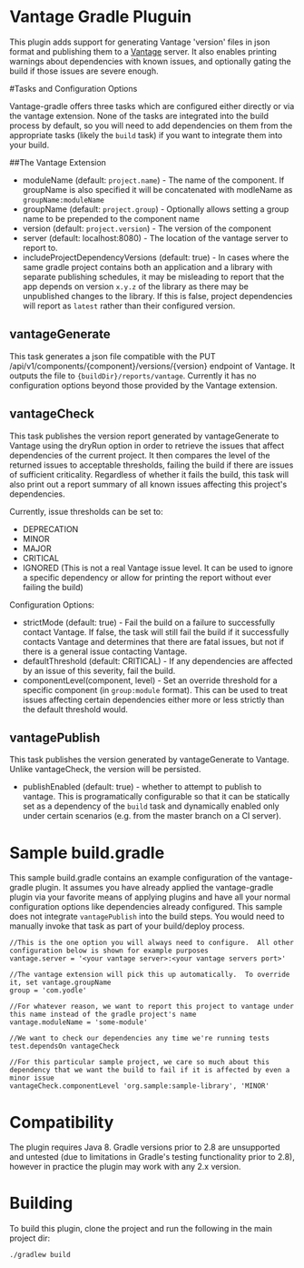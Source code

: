# Vantage Gradle Pluguin

This plugin adds support for generating Vantage 'version' files in json format and publishing them to a [Vantage](https://github.com/yodle/vantage) server.  It also enables printing warnings about dependencies with known issues, and optionally gating the build if those issues are severe enough.

#Tasks and Configuration Options

Vantage-gradle offers three tasks which are configured either directly or via the vantage extension.  None of the tasks are integrated into the build process by default, so you will need to add dependencies on them from the appropriate tasks (likely the `build` task) if you want to integrate them into your build.

##The Vantage Extension

* moduleName (default: `project.name`) - The name of the component.  If groupName is also specified it will be concatenated with modleName as `groupName:moduleName`
* groupName (default: `project.group`) - Optionally allows setting a group name to be prepended to the component name
* version (default: `project.version`) - The version of the component
* server (default: localhost:8080) - The location of the vantage server to report to.
* includeProjectDependencyVersions (default: true) - In cases where the same gradle project contains both an application and a library with separate publishing schedules, it may be misleading to report that the app depends on version `x.y.z` of the library as there may be unpublished changes to the library.  If this is false, project dependencies will report as `latest` rather than their configured version.

## vantageGenerate

This task generates a json file compatible with the PUT /api/v1/components/{component}/versions/{version} endpoint of Vantage.  It outputs the file to `{buildDir}/reports/vantage`.  Currently it has no configuration options beyond those provided by the Vantage extension.

## vantageCheck

This task publishes the version report generated by vantageGenerate to Vantage using the dryRun option in order to retrieve the issues that affect dependencies of the current project.  It then compares the level of the returned issues to acceptable thresholds, failing the build if there are issues of sufficient criticality.  Regardless of whether it fails the build, this task will also print out a report summary of all known issues affecting this project's dependencies.

Currently, issue thresholds can be set to:

 * DEPRECATION
 * MINOR
 * MAJOR
 * CRITICAL
 * IGNORED (This is not a real Vantage issue level.  It can be used to ignore a specific dependency or allow for printing the report without ever failing the build)

 Configuration Options:

 * strictMode (default: true) - Fail the build on a failure to successfully contact Vantage.  If false, the task will still fail the build if it successfully contacts Vantage and determines that there are fatal issues, but not if there is a general issue contacting Vantage.
 * defaultThreshold (default: CRITICAL) - If any dependencies are affected by an issue of this severity, fail the build.
 * componentLevel(component, level) - Set an override threshold for a specific component (in `group:module` format).  This can be used to treat issues affecting certain dependencies either more or less strictly than the default threshold would.

## vantagePublish

This task publishes the version generated by vantageGenerate to Vantage.  Unlike vantageCheck, the version will be persisted.

* publishEnabled (default: true) - whether to attempt to publish to vantage.  This is programatically configurable so that it can be statically set as a dependency of the `build` task and dynamically enabled only under certain scenarios (e.g. from the master branch on a CI server).

# Sample build.gradle
This sample build.gradle contains an example configuration of the vantage-gradle plugin.  It assumes you have already applied the vantage-gradle plugin via your favorite means of applying plugins and have all your normal configuration options like dependencies already configured.  This sample does not integrate `vantagePublish` into the build steps.  You would need to manually invoke that task as part of your build/deploy process.  

```
//This is the one option you will always need to configure.  All other configuration below is shown for example purposes
vantage.server = '<your vantage server>:<your vantage servers port>'

//The vantage extension will pick this up automatically.  To override it, set vantage.groupName
group = 'com.yodle'

//For whatever reason, we want to report this project to vantage under this name instead of the gradle project's name
vantage.moduleName = 'some-module'

//We want to check our dependencies any time we're running tests
test.dependsOn vantageCheck

//For this particular sample project, we care so much about this dependency that we want the build to fail if it is affected by even a minor issue
vantageCheck.componentLevel 'org.sample:sample-library', 'MINOR'
```

# Compatibility

The plugin requires Java 8.  Gradle versions prior to 2.8 are unsupported and untested (due to limitations in Gradle's testing functionality prior to 2.8), however in practice the plugin may work with any 2.x version.

# Building
To build this plugin, clone the project and run the following in the main project dir:

    ./gradlew build
